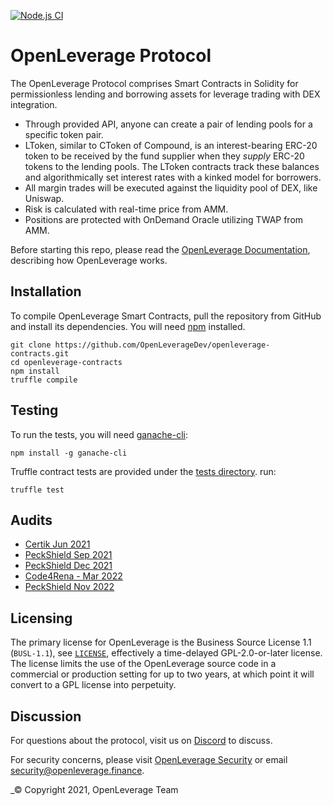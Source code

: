[![Node.js CI](https://github.com/OpenLeverageDev/openleverage-contracts/actions/workflows/node.js.yml/badge.svg?branch=main)](https://github.com/OpenLeverageDev/openleverage-contracts/actions/workflows/node.js.yml)


OpenLeverage Protocol
=================

The OpenLeverage Protocol comprises Smart Contracts in Solidity for permissionless lending and borrowing assets for leverage trading with DEX integration.

- Through provided API, anyone can create a pair of lending pools for a specific token pair.
- LToken, similar to CToken of Compound, is an interest-bearing ERC-20 token to be received by the fund supplier when they *supply* ERC-20 tokens to the lending pools. The LToken contracts track these balances and algorithmically set interest rates with a kinked model for borrowers.
- All margin trades will be executed against the liquidity pool of DEX, like Uniswap.
- Risk is calculated with real-time price from AMM.
- Positions are protected with OnDemand Oracle utilizing TWAP from AMM.

Before starting this repo, please read the [OpenLeverage Documentation](https://docs.openleverage.finance), describing how OpenLeverage works.

Installation
------------
To compile OpenLeverage Smart Contracts, pull the repository from GitHub and install its dependencies. You will need [npm](https://docs.npmjs.com/cli/install) installed.

    git clone https://github.com/OpenLeverageDev/openleverage-contracts.git
    cd openleverage-contracts
    npm install
    truffle compile

Testing
-------
To run the tests, you will need [ganache-cli](https://github.com/trufflesuite/ganache-cli):

    npm install -g ganache-cli

Truffle contract tests are provided under the [tests directory](https://github.com/OpenLeverageDev/openleverage-contracts/tree/main/test). run:
 
    truffle test

Audits
----------
- [Certik Jun 2021](/audits/REP-OpenLeverage-Protocol-2021-06-24.pdf)
- [PeckShield Sep 2021](https://github.com/peckshield/publications/blob/master/audit_reports/PeckShield-Audit-Report-OpenLeverage-v1.0.pdf)
- [PeckShield Dec 2021](https://github.com/peckshield/publications/blob/master/audit_reports/PeckShield-Audit-Report-OpenLeverage-1.0.1.pdf)
- [Code4Rena - Mar 2022](https://code4rena.com/reports/2022-01-openleverage)
- [PeckShield Nov 2022](https://github.com/peckshield/publications/blob/master/audit_reports/PeckShield-Audit-Report-OpenLeverage-v1.0.pdf)

Licensing
----------
The primary license for OpenLeverage is the Business Source License 1.1 (`BUSL-1.1`), see [`LICENSE`](./LICENSE), effectively a time-delayed GPL-2.0-or-later license. The license limits the use of the OpenLeverage source code in a commercial or production setting for up to two years, at which point it will convert to a GPL license into perpetuity.

Discussion
----------

For questions about the protocol, visit us on [Discord](https://discord.gg/openleverage) to discuss.

For security concerns, please visit [OpenLeverage Security](https://docs.openleverage.finance/main/dev/security) or email [security@openleverage.finance](mailto:security@openleverage.finance).

_© Copyright 2021, OpenLeverage Team
